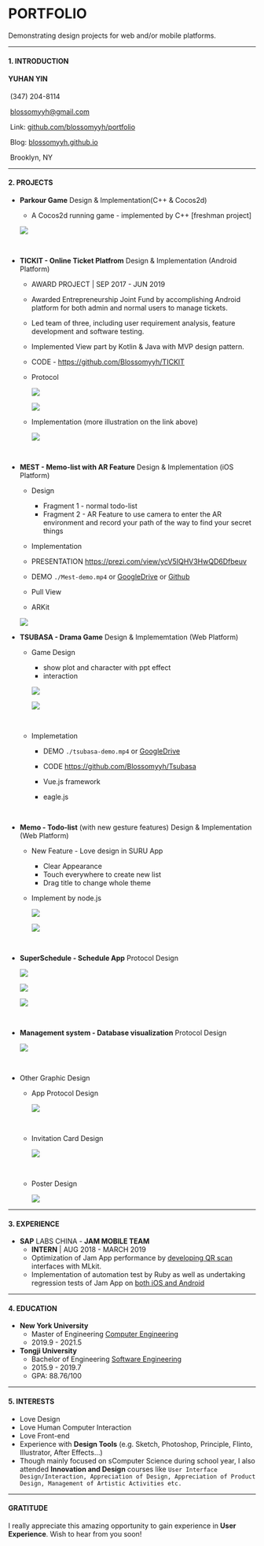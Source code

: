 # PORTFOLIO

Demonstrating design projects for web and/or mobile platforms.

----

#### 1. INTRODUCTION

####       **YUHAN YIN**

​	(347) 204-8114

​	blossomyyh@gmail.com

​	Link: [github.com/blossomyyh/portfolio](https://github.com/blossomyyh/portfolio)

​	Blog: [blossomyyh.github.io](https://blossomyyh.github.io)

​	Brooklyn, NY

-----

#### 2. PROJECTS

- **Parkour Game** Design & Implementation(C++ & Cocos2d)

  - A Cocos2d running game - implemented by C++ [freshman project]

  ![](./src/ParkourGame.png)

  ​

- **TICKIT - Online Ticket Platfrom** Design & Implementation  (Android Platform)

  - AWARD PROJECT | SEP 2017 - JUN 2019

  - Awarded Entrepreneurship Joint Fund by accomplishing Android platform for both admin and normal users to manage tickets.

  - Led team of three, including user requirement analysis, feature development and software testing.

  - Implemented View part by Kotlin & Java with MVP design pattern.

  - CODE - <https://github.com/Blossomyyh/TICKIT>

  - Protocol

    ![](./src/tickitp1.png)

    ![](./src/tickitp2.png)

  - Implementation (more illustration on the link above)

    ![](./src/tickiti1.png)

    ​

- **MEST - Memo-list with AR Feature** Design & Implementation  (iOS Platform)

  - Design

    - Fragment 1 - normal todo-list
    - Fragment 2 - AR Feature to use camera to enter the AR environment and record your path of the way to find your secret things

  -  Implementation

    - PRESENTATION  https://prezi.com/view/ycV5IQHV3HwQD6Dfbeuv
    - DEMO  `./Mest-demo.mp4` or  [GoogleDrive](https://drive.google.com/file/d/1AfqG6D-o5UkfBPb9Rmh7v3TJXSz2ZZv6/view?usp=sharing)  or  [Github](https://github.com/Blossomyyh/memo-list.git)
    - Pull View
    - ARKit

    ![](./src/mest.png)

- **TSUBASA - Drama Game** Design & Implememtation  (Web Platform)

  - Game Design

    - show plot and character with ppt effect 
    - interaction 

    ![](./src/plot1.png)

    ![](./src/plot2.png)

    ​

  - Implemetation 

    - DEMO `./tsubasa-demo.mp4` or [GoogleDrive](https://drive.google.com/file/d/1UUo7E0S2Qwd5g5fcAD-Vp-hq_8qjEjRd/view?usp=sharing)

    - CODE  <https://github.com/Blossomyyh/Tsubasa>

    - Vue.js  framework

    - eagle.js

      ​

- **Memo - Todo-list** (with new gesture features) Design & Implementation  (Web Platform)

  - New Feature - Love design in SURU App 

    - Clear Appearance
    - Touch everywhere to create new list
    - Drag title to change whole theme

  - Implement by node.js

    ![](./src/mest1.png)

    ![](./src/mest2.png)

    ​

- **SuperSchedule - Schedule App** Protocol Design

  ![](./src/c1.png)

  ![](./src/c2.png)

  ![](./src/c3.png)

  ​

- **Management system - Database visualization** Protocol Design

  ![](./src/manage.png)

  ​

- Other Graphic Design

  - App Protocol Design

    ![](./src/a1.png)

    ​

  - Invitation Card Design

    ![](./src/a2.png)

    ​

  - Poster Design

    ![](./src/a3.png)

----

#### 3. EXPERIENCE

- **SAP** LABS CHINA - **JAM MOBILE TEAM**
  - **INTERN** | AUG 2018 - MARCH 2019
  - Optimization of Jam App performance by <u>developing QR scan</u> interfaces with MLkit.
  - Implementation of automation test by Ruby as well as undertaking regression tests of Jam App on <u>both iOS and Android</u>

------

#### 4. EDUCATION

- **New York University**
  - Master of Engineering <u>Computer Engineering</u>
  - 2019.9 - 2021.5
- **Tongji University**
  - Bachelor of Engineering <u>Software Engineering</u>
  - 2015.9 - 2019.7 
  - GPA: 88.76/100

----

#### 5. INTERESTS

- Love Design
- Love Human Computer Interaction
- Love Front-end
- Experience with **Design Tools** (e.g. Sketch, Photoshop, Principle, Flinto, Illustrator, After Effects…)
- Though mainly focused on sComputer Science during school year, I also attended **Innovation and Design** courses like `User Interface Design/Interaction, Appreciation of Design, Appreciation of Product Design, Management of Artistic Activities etc.`

-----

#### GRATITUDE

I really appreciate this amazing opportunity to gain experience in **User Experience**. Wish to hear from you soon!